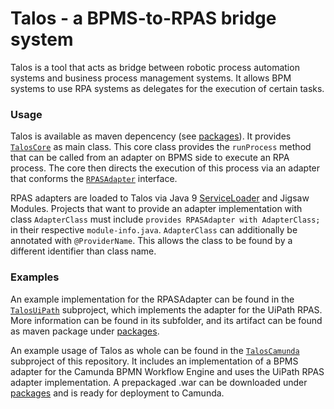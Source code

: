 # Talos - a BPMS-to-RPAS bridge system
Talos is a tool that acts as bridge between robotic process automation systems and business process management systems. It allows BPM systems to use RPA systems as delegates for the execution of certain tasks.

### Usage
Talos is available as maven depencency (see [packages](https://github.com/LeonBein/Talos/packages)). It provides [`TalosCore`](Talos/src/main/java/de/hpi/bpt/talos/TalosCore.java) as main class. This core class provides the `runProcess` method that can be called from an adapter on BPMS side to execute an RPA process. The core then directs the execution of this process via an adapter that conforms the [`RPASAdapter`](Talos/src/main/java/de/hpi/bpt/talos/RPAAdapter.java) interface.

RPAS adapters are loaded to Talos via Java 9 [ServiceLoader](https://docs.oracle.com/javase/9/docs/api/java/util/ServiceLoader.html) and Jigsaw Modules. Projects that want to provide an adapter implementation with class `AdapterClass` must include `provides RPASAdapter with AdapterClass;` in their respective `module-info.java`. `AdapterClass` can additionally be annotated with `@ProviderName`. This allows the class to be found by a different identifier than class name.

### Examples
An example implementation for the RPASAdapter can be found in the [`TalosUiPath`](TalosUiPath) subproject, which implements the adapter for the UiPath RPAS. More information can be found in its subfolder, and its artifact can be found as maven package under [packages](https://github.com/LeonBein/Talos/packages).  

An example usage of Talos as whole can be found in the [`TalosCamunda`](TalosCamunda) subproject of this repository. It includes an implementation of a BPMS adapter for the Camunda BPMN Workflow Engine and uses the UiPath RPAS adapter implementation. A prepackaged .war can be downloaded under [packages](https://github.com/LeonBein/Talos/packages) and is ready for deployment to Camunda.
